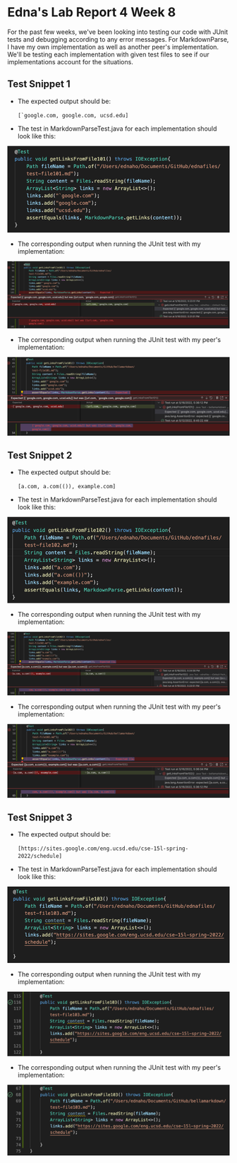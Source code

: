 # Edna's Lab Report 4 Week 8

For the past few weeks, we've been looking into testing our code with JUnit tests and debugging according to any error messages. For MarkdownParse, I have my own implementation as well as another peer's implementation. We'll be testing each implementation with given test files to see if our implementations account for the situations.

## **Test Snippet 1**

- The expected output should be:

    ```[`google.com, google.com, ucsd.edu]```
    
- The test in MarkdownParseTest.java for each implementation should look like this:

![myimptest1](myimptest1.png)

- The corresponding output when running the JUnit test with my implementation:

![myimptest1output](myimpytest1output.png)

- The corresponding output when running the JUnit test with my peer's implementation:

![bellatest1output](bellatest1output.png)


## **Test Snippet 2**

- The expected output should be:

    ```[a.com, a.com(()), example.com]```
    
- The test in MarkdownParseTest.java for each implementation should look like this:

![myimptest2](myimptest2.png)

- The corresponding output when running the JUnit test with my implementation:

![myimptest2output](myimptest2output.png)

- The corresponding output when running the JUnit test with my peer's implementation:

![bellatest2output](bellatest2output.png)


## **Test Snippet 3**

- The expected output should be:

    ```[https://sites.google.com/eng.ucsd.edu/cse-15l-spring-2022/schedule]```
    
- The test in MarkdownParseTest.java for each implementation should look like this:

![myimptest3](myimptest3.png)

- The corresponding output when running the JUnit test with my implementation:

![myimptest3output](myimptest3out.png)

- The corresponding output when running the JUnit test with my peer's implementation:

![bellatest3output](bellatest3output.png)

